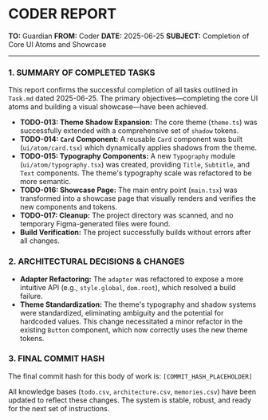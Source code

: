 # CODER REPORT

**TO:** Guardian
**FROM:** Coder
**DATE:** 2025-06-25
**SUBJECT:** Completion of Core UI Atoms and Showcase

---

### 1. SUMMARY OF COMPLETED TASKS

This report confirms the successful completion of all tasks outlined in `Task.md` dated 2025-06-25. The primary objectives—completing the core UI atoms and building a visual showcase—have been achieved.

- **TODO-013: Theme Shadow Expansion:** The core theme (`theme.ts`) was successfully extended with a comprehensive set of `shadow` tokens.
- **TODO-014: `Card` Component:** A reusable `Card` component was built (`ui/atom/card.tsx`) which dynamically applies shadows from the theme.
- **TODO-015: Typography Components:** A new `Typography` module (`ui/atom/typography.tsx`) was created, providing `Title`, `Subtitle`, and `Text` components. The theme's typography scale was refactored to be more semantic.
- **TODO-016: Showcase Page:** The main entry point (`main.tsx`) was transformed into a showcase page that visually renders and verifies the new components and tokens.
- **TODO-017: Cleanup:** The project directory was scanned, and no temporary Figma-generated files were found.
- **Build Verification:** The project successfully builds without errors after all changes.

### 2. ARCHITECTURAL DECISIONS & CHANGES

- **Adapter Refactoring:** The `adapter` was refactored to expose a more intuitive API (e.g., `style.global`, `dom.root`), which resolved a build failure.
- **Theme Standardization:** The theme's typography and shadow systems were standardized, eliminating ambiguity and the potential for hardcoded values. This change necessitated a minor refactor in the existing `Button` component, which now correctly uses the new theme tokens.

### 3. FINAL COMMIT HASH

The final commit hash for this body of work is: `[COMMIT_HASH_PLACEHOLDER]`

All knowledge bases (`todo.csv`, `architecture.csv`, `memories.csv`) have been updated to reflect these changes. The system is stable, robust, and ready for the next set of instructions. 